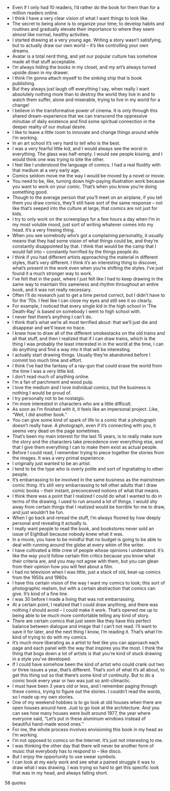  - Even if I only had 10 readers, I’d rather do the book for them than for a million readers online.
 - I think I have a very clear vision of what I want things to look like.
 - The secret to being alone is to organize your time; to develop habits and routines and gradually elevate their importance to where they seem almost like normal, healthy activities.
 - I started drawing at a very young age. Writing a story wasn’t satisfying, but to actually draw our own world – it’s like controlling your own dreams.
 - Avatar is a total nerd thing, and yet our popular culture has somehow made all that stuff acceptable.
 - I’m always hiding the books in my closet, and my art’s always turned upside down in my drawer.
 - I think I’m gonna attach myself to the sinking ship that is book publishing.
 - But they always just laugh off everything I say, when really I want absolutely nothing more than to destroy the world they live in and to watch them suffer, alone and miserable, trying to live in my world for a change!
 - I believe in the transformative power of cinema. It is only through this shared dream-experience that we can transcend the oppressive minutiae of daily existence and find some spiritual connection in the deeper reality of our mutual desire.
 - I like to leave a little room to innovate and change things around while I’m working.
 - In an art school it’s very hard to tell who is the best.
 - I was a very fearful little kid, and I would always see the worst in everything. The glass was half-empty. I would see people kissing, and I would think one was trying to bite the other.
 - I feel like I understood the language of comics. I had a real fluidity with that medium at a very early age.
 - Comics seldom move me the way I would be moved by a novel or movie.
 - You need to be, like, turning down high-paying illustration work because you want to work on your comic. That’s when you know you’re doing something good.
 - Though to the average person that you’ll meet on an airplane, if you tell them you draw comics, they’ll still have sort of the same response – not like that’s seeped into the culture at large, that comics are not just for kids.
 - I try to only work on the screenplays for a few hours a day when I’m in my most voluble mood, just sort of writing whatever comes into my head. It’s a very freeing thing.
 - When you see somebody who’s got a complaining personality, it usually means that they had some vision of what things could be, and they’re constantly disappointed by that. I think that would be the camp that I would fall into – constantly horrified by the things people do.
 - I think if you had different artists approaching the material in different styles, that’s very different. I think it’s an interesting thing to discover, what’s present in the work even when you’re shifting the styles. I’ve just found it a much stronger way to work.
 - I’ve felt that in the past, where I just felt like I had to keep drawing in the same way to maintain this sameness and rhythm throughout an entire book, and it was not really necessary.
 - Often I’ll do research just to get a time period correct, but I didn’t have to for the ’70s. I feel like I can close my eyes and still see it so clearly.
 - For example, I noticed that every single kid in the high school in ‘The Death-Ray’ is based on somebody I went to high school with.
 - I never feel there’s anything I can’t do.
 - I think that’s what we’re all most terrified about: that we’ll just die and disappear and we’ll leave no trace.
 - I knew how to draw all of the different smokestacks on the old trains and all that stuff, and then I realized that if I can draw trains, which is the thing I was probably the least interested in in the world at the time, I can do anything and find a way into it that will be interesting.
 - I actually start drawing things. Usually they’re abandoned before I commit too much time and effort.
 - I think I’ve had the fantasy of a ray-gun that could erase the world from the time I was a very little kid.
 - I don’t read much of anything online.
 - I’m a fan of parchment and wood pulp.
 - I love the medium and I love individual comics, but the business is nothing I would be proud of.
 - I try personally not to be nostalgic.
 - I’m more interested in characters who are a little difficult.
 - As soon as I’m finished with it, it feels like an impersonal project. Like, “Well, I did another book.”
 - You can give some kind of spark of life to a comic that a photograph doesn’t really have. A photograph, even if it’s connecting with you, it seems very dead on the page sometimes.
 - That’s been my main interest for the last 15 years, is to really make sure the story and the characters take precedence over everything else, and that I give them everything I can to make them exist as actual people.
 - Before I could read, I remember trying to piece together the stories from the images. It was a very primal experience.
 - I originally just wanted to be an artist.
 - I tend to be the type who is overly polite and sort of ingratiating to other people.
 - It’s embarrassing to be involved in the same business as the mainstream comic thing. It’s still very embarrassing to tell other adults that I draw comic books – their instant, preconceived notions of what that means.
 - I think there was a point that I realized I could do what I wanted to do in terms of the drawing. I used to run around a lot of things. I would shy away from certain things that I realized would be horrible for me to draw, and just wouldn’t be fun.
 - When I go back and reread the stuff, I’m always floored by how deeply personal and revealing it actually is.
 - I really want people to read the book, and bookstores never sold an issue of Eightball because nobody knew what it was.
 - In a movie, you have to be mindful that no budget is going to be able to deal with running around the globe at every whim of the writer.
 - I have cultivated a little crew of people whose opinions I understand. It’s like the way you’d follow certain film critics because you know what their criteria are, and you may not agree with them, but you can glean from their opinion how you will feel about a film.
 - I had no television when I was little, just a stack of old, beat-up comics from the 1950s and 1960s.
 - I have this certain vision of the way I want my comics to look; this sort of photographic realism, but with a certain abstraction that comics can give. It’s kind of a fine line.
 - I was 30 before I made a living that was not embarrassing.
 - At a certain point, I realized that I could draw anything, and there was nothing I should avoid – I could make it work. That’s opened me up to being able to be much more comfortable telling any kind of story.
 - There are certain comics that just seem like they have this perfect balance between dialogue and image that I can’t not read. I’ll want to save it for later, and the next thing I know, I’m reading it. That’s what I’m kind of trying to do with my comics.
 - It’s much more liberating as a artist to feel like you can approach each page and each panel with the way that inspires you the most. I think the thing that bogs down a lot of artists is that you’re kind of stuck drawing in a style you’ve developed.
 - If I could have somehow been the kind of artist who could crank out two or three issues a year, that’s different. That’s sort of what it’s all about, to get this thing out so that there’s some kind of continuity. But to do a comic book every year or two was just so anti-climactic.
 - I must have been 3 years old or less, and I remember paging through these comics, trying to figure out the stories. I couldn’t read the words, so I made up my own stories.
 - One of my weekend hobbies is to go look at old houses when there are open houses around here. Just to go look at the architecture. And you can see how many houses were built around 1977, the year where everyone said, “Let’s put in these aluminum windows instead of beautiful hand-made wood ones.”
 - For me, the whole process involves envisioning this book in my head as I’m working.
 - I’m not opposed to comics on the Internet. It’s just not interesting to me.
 - I was thinking the other day that there will never be another form of music that everybody has to respond to – like disco.
 - But I enjoy the opportunity to use swear symbols.
 - I can look at my early work and see what a pained struggle it was to draw what I was drawing. I was trying so hard to get this specific look that was in my head, and always falling short.

58 quotes